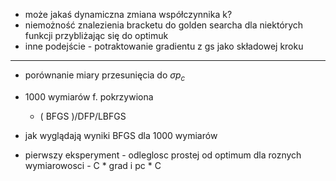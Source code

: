 
* może jakaś dynamiczna zmiana współczynnika k?
* niemożność znalezienia bracketu do golden searcha dla niektórych funkcji przybliżając się do optimuk
* inne podejście - potraktowanie gradientu z gs jako składowej kroku

---

* porównanie miary przesunięcia do $\sigma p_c$
* 1000 wymiarów f. pokrzywiona
  * ( BFGS )/DFP/LBFGS

* jak wyglądają wyniki BFGS dla 1000 wymiarów

* pierwszy eksperyment - odleglosc prostej od optimum dla roznych wymiarowosci - C * grad i pc * C
